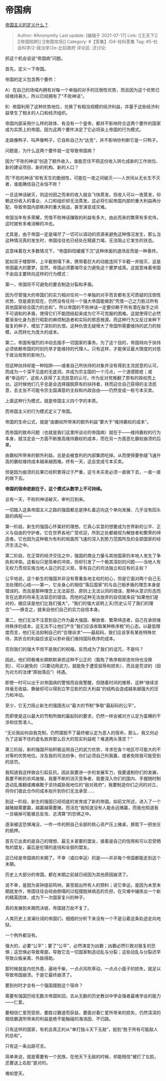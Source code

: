 # 帝国病
[帝国主义的定义什么？](https://www.zhihu.com/question/19593017/answer/1399461143)

> Author: #Anonymity
> Last update: [编辑于 2021-07-17]
> Link: [[王天下]] [[帝国陷阱]] [[帝国坟场]]
> Category: #【答集】/04-社科答集
> Tag: #5-社会科学/2-政治学/2e-比较政府 
> 评论区:
> 泛讨论:

抓这个机会说说“帝国病”问题。

首先，定义一下帝国。

帝国的定义包含两个要件：

A）在自己的场域内拥有对每一个单独的对手的压倒性优势，而且因为这个优势已经维持甚久，所以已经拥有了“不败神话”。

B）帝国利用了这种优势地位，兑换了有相当规模的经济利益，并基于这些经济利益孳生了相关的人口和经济组织。

帝国内部采用什么样的政体、有没有一个皇帝，都并不影响符合这两个要件的国家成为实质上的帝国，因为这两个要件决定了它必将染上帝国的行为模式。

走路像鸭子、叫声像鸭子，它自称自己为“达克”，并不影响你判断它是一只鸭子。

问题是，为什么这两个要件就一定导致帝国病？

因为“不败的神话”创造了额外收入，谁能忍住不把这份收入转化成新的工作岗位、新的建设项目、新的机构、新的人口？

而“不败的神话”却有天生的脆弱性，可能在一夜之间破灭——人世间从无长生不灭者，谁能确信自己永恒不败？

一旦这神话破灭，则这份因之而来的收入就会飞快蒸发。但收入可以一夜蒸发，仰赖这份收入的事业、人口和组织却无法蒸发。这必将引起帝国内部的重大利益再分配，导致帝国内部秩序的重大挑战，甚至演变成灾难。

帝国当年有多荣耀，凭借不败神话赚取的利益有多大，由此而来的繁荣有多宏伟，这时就有多难消解的冲击。

尤其是，由于帝国一定是竭尽了一切可以调动的资源来避免这种情况发生，那么当这种情况真的发生时，帝国往往也已经处在精疲力竭，无法阻止它发生的状态。

这意味着在大多数情况下，“帝国斜阳缓缓下沉”这种体面的退场反而是一种善终。

犹如双子楼那样，上半截倒塌下来，携带着巨大的动能连同下半截一并毁灭，这是帝国最大的噩梦。显然，帝国必须要竭尽全力避免这个噩梦成真。这就意味着帝国不由自主要转向这样的行为模式：

第一，帝国将不可避免的要去制造分裂和矛盾。

因为尽管强大的帝国们的实力相对任何一个单独的对手而言都有无可质疑的压倒性优势，但是直到现在，仍然没有任何一个强大帝国能做到“凭借一己之力胜过所有其他国家综合国力的总和”。所以帝国的不败神话一定要仰赖于所有潜在敌手之间不可调和的矛盾，使得它们不能团结起来成为它不可克服的困难。这就使得它必然要渐渐化身为恶行昭彰的麻烦制造者和实际的邪恶根源。而这种行为又反过来种下报复的种子，增加了深刻的仇恨。这种仇恨无疑增大了帝国所需要维持的武力的规模，从而转化为庞大的成本。

第二，帝国有强烈的冲动去插手一切国家的事务。为了这个目的，帝国倾向于扶持必须依赖帝国的时刻托举才能维持的代理人。只有这样，才能保证最大限度的对低于政治局势的影响力。

但这种扶持却是一种陷阱——或者自己所扶持的对象并没有得到主流民意的认可，而成为一个深不见底的无底洞，并成为宗主国的一个污点，一个道德脓疮；或者“幸运的”，这些人获得了主流民意的认可，作为反对党推翻了原有的政权而上台。这时候他们几乎总是会选择摆脱原有的扶持者，转而迎合自己获得的主流民意，去主张不可能令宗主国满意的主权和内政自由——仍然变成一桩亏本买卖。

上面这种行为模式，就是帝国主义四个字的本质。

而帝国主义的行为模式定义了帝国。

帝国的生命公式，就是“由霸权所带来的额外利益”要大于“维持霸权的成本”。

而帝国的致命问题（也就是我们这里所谈论的帝国病）就在于——维持霸权的行为本身，就注定会一方面不断推高维持霸权的成本，而在另一方面恶化霸权崩溃的后果。

由霸权所带来的额外利益，总是会被食利的内部集团吃掉。从而使得要弥缝飞速升高的霸权维持成本越来越困难。终有一天，这会变成亏本买卖。

但是因为崩溃的后果已经积累得过于严重，这亏本买卖必须一直做下去，一直一直的做下去。

**帝国的宿命悲剧在于，这个模式从数学上不可持续。**

总有一天，不败的神话破灭，审判日到来。

一切踏入这条帝国主义之路的强国都总是挣扎着迈向这个单向发展、几乎没有回头路的病程——

第一阶段，新生的强国心怀美好的理想。它真心实意的想要成为世界新的公平、正义与自由的守护者。它在世界各地广受欢迎，所到之处都被视为解放者和繁荣的缔造者。它也因为这种极为有利的局面而飞速的深入到势力范围所及的全部国家的经济生活之中。

第二阶段，在正常的经济交往之中，强国的商业力量与其他国家的本地人发生了争执和冲突。这看似只是简单的冲突，但却引发了一个极其深刻的问题——当地人有无权力贯彻实施当地人自己的正义观，享有自己的司法独立和应有的主权？

公平地说，这个新生的强国并非没有尊重各地主权的初心，但是它面对两个自己无法处理的心结——第一，它全身心的相信“落后国家”的与自己相矛盾的理念本身是错误的。而且是那种理念上无法容忍、原则上无法认同的错误，那种从意识形态而言在远景的将来无法容忍的错误。而他的这种无法放弃的自信就来自“如果他们是对的，据应该是他们比我们强大”，“我们的强大说明上天/历史认可了我们的理念”——换言之，就来自他们自己的实力自信本身。

第二，他们无法不注意到自己作为最大强国、解放者、繁荣缔造者，自己在承担维持秩序的成本。这无法不让他们产生“我们应该收取某种秩序稅”的心态。以最低限度而言，他们无法抑制自己的“合理诉求”——最起码，我们应该享有某些特殊优待，其折合的利益应该足以弥补我们维持国际秩序的成本。

否则我们的强大不但不是我们的祝福，反而成为了我们的诅咒，不是吗？

因此，他们将极难长期默默承担这种不公正的（豁免了秩序稅却连优待也没换到）、可以避免的（只要动用武力，就能免于遭受屈辱和损失）、而且是荒谬的（因为对方的法律“原始落后”）待遇。

即使一时可以出于对帝国病的警惕而自我警醒，但随着时间的推移，这种“继续坚持毫无收益、撕破却可以得到立竿见影的巨大利益”的结构会造成越来越强大的压力和冲动。

至少，它无力阻止新生的强国去以“最大的节制”争取“最起码的公平”。

而即使是这以最大的节制所做的最起码的要求，仍然一样会被对方认定为蛮横的干涉和仗势凌人。

“无论我如何自我克制，仍然摆脱不了最终被认定为恶人的宿命，那么，我又何必为了这留不住的虚名放弃那么巨大的现实利益呢？难道两头落空？”

第三阶段，新的强国开始积极运用自己的武力优势，寻求在各个地区尽可能大的不对等的优势地位。涉及我的司法纷争，你们必须自己判我赢，或者免除我可能受到的惩罚。

我知道我这样做会引起反抗，因此我要进一步的发展军力，我要遏制你们的发展，我要不断的杀鸡骇猴，我要不断的消灭竞争者，我要深入你们的国内、手握随时制造动乱推翻或瘫痪敢于坚持威胁我地位的“敌对政府”，我要制造你们之间的对立，将你们彼此合作的成本抬升到你们无法承受……

到这一阶段，新生的强国已经彻底的发育成了新的帝国。如前文所述，进入了一个越赌越需要赢，越赢越需要赌，而活在“我知道没有人能永远赌赢，而我也知道我一旦输掉可能被总反攻、总清算”的恐惧之中。

逐渐被这恐惧淹没，一件一件的把自己全部的核心资产压上赌桌，换取下一把坐庄的抵押。

首先它出卖的是自己的理想、最无关紧要的盟友，接着是自己的信用和可以忍受牺牲的盟友，最后是伦理的底线和全部的盟友。

这已经是帝国病的末期了。不幸（或曰幸运）的是——并非每个帝国都能走到这个末期。

历史上大部分的帝国，都在末期之前就已经因为其他原因崩溃了。

说不幸，是因为丧钟提前鸣响，甚至超出所有人的预料；说它幸运，是因为未至末期就发作，帝国往往会经由倒塌的过程摆脱掉病态的负担，在灾难中锤炼出一个新的精英团体，成为下一次国家复兴的种子。

真的发展到末期而决堤，帝国就万劫不复了。

人类历史上波澜壮阔的帝国们，细细的分析下来没有一个不是沿着这条轨迹走向地狱。

一个例外都没有。

强大的，必要“公平”；要了“公平”，必然演变为凶霸；凶霸必然引致对报复的恐惧；这恐惧必导致卑鄙，导致它去一切国家制造动乱与分裂；这些动乱与分裂迟早导致众叛亲离、外敌得助。

那时候就是内忧外患，遍地干柴，一点点风吹草动，一点点小面子的损失，就足以导致帝国崩溃。于是它最终崩溃了。

要到何时才会有一个强国摆脱这个宿命？

需要有强国历经无数次帝国轮回，去从无数的历史教训中学会强者最难学会的能力——仁爱。

要相信仁爱而受损，要胜过霸道而获益，要面对着仁爱所带来的损失，仍然深深的相信霸道所带来的利益是绝不能触碰的海洛因、不归路。

只有这样的国家，有机会真正的从“单打独斗天下无敌”，挺到“胜于所有可能敌人的总和”。

只有这一条出路可言。

简单来说，就是需要有一个民族，在他天下无敌的时候，却能相信“被打了左脸，还要送上右脸”是对的。

难如登天。
